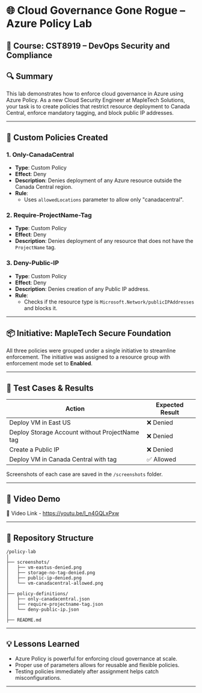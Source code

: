 # 🌐 Cloud Governance Gone Rogue – Azure Policy Lab

## 📘 Course: CST8919 – DevOps Security and Compliance

## 🔍 Summary
This lab demonstrates how to enforce cloud governance in Azure using Azure Policy. As a new Cloud Security Engineer at MapleTech Solutions, your task is to create policies that restrict resource deployment to Canada Central, enforce mandatory tagging, and block public IP addresses.

---

## 📜 Custom Policies Created

### 1. **Only-CanadaCentral**
- **Type**: Custom Policy
- **Effect**: Deny
- **Description**: Denies deployment of any Azure resource outside the Canada Central region.
- **Rule**:
  - Uses `allowedLocations` parameter to allow only "canadacentral".

### 2. **Require-ProjectName-Tag**
- **Type**: Custom Policy
- **Effect**: Deny
- **Description**: Denies deployment of any resource that does not have the `ProjectName` tag.

### 3. **Deny-Public-IP**
- **Type**: Custom Policy
- **Effect**: Deny
- **Description**: Denies creation of any Public IP address.
- **Rule**:
  - Checks if the resource type is `Microsoft.Network/publicIPAddresses` and blocks it.

---

## 📦 Initiative: MapleTech Secure Foundation
All three policies were grouped under a single initiative to streamline enforcement. The initiative was assigned to a resource group with enforcement mode set to **Enabled**.

---

## 🧪 Test Cases & Results

| Action                                         | Expected Result |
|------------------------------------------------|------------------|
| Deploy VM in East US                          | ❌ Denied         |
| Deploy Storage Account without ProjectName tag| ❌ Denied         |
| Create a Public IP                            | ❌ Denied         |
| Deploy VM in Canada Central with tag          | ✅ Allowed        |

Screenshots of each case are saved in the `/screenshots` folder.

---

## 🎥 Video Demo
  
🔗 Video Link - https://youtu.be/I_n4GQLxPxw

---

## 📁 Repository Structure

```
/policy-lab
│
├── screenshots/
│   ├── vm-eastus-denied.png
│   ├── storage-no-tag-denied.png
│   ├── public-ip-denied.png
│   └── vm-canadacentral-allowed.png
│
├── policy-definitions/
│   ├── only-canadacentral.json
│   ├── require-projectname-tag.json
│   └── deny-public-ip.json
│
├── README.md
```

---

## 💡 Lessons Learned
- Azure Policy is powerful for enforcing cloud governance at scale.
- Proper use of parameters allows for reusable and flexible policies.
- Testing policies immediately after assignment helps catch misconfigurations.

---
